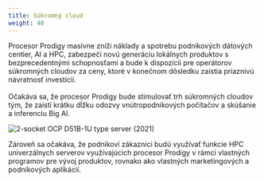 ```yaml
---
title: Súkromný cloud
weight: 40
---
```

Procesor Prodigy masívne zníži náklady a spotrebu podnikových dátových centier, AI a HPC, zabezpečí novú generáciu lokálnych produktov s bezprecedentnými schopnosťami a bude k dispozícii pre operátorov súkromných cloudov za ceny, ktoré v konečnom dôsledku zaistia priaznivú návratnosť investícií.\
\
Očakáva sa, že procesor Prodigy bude stimulovať trh súkromných cloudov tým, že zaistí krátku dĺžku odozvy vnútropodnikových počítačov a skúšanie a inferenciu Big AI.

![2-socket OCP D51B-1U type server (2021)](https://www.tachyum.com/assets/img/2-socket.jpg "2-socket OCP D51B-1U type server (2021)")

Zároveň sa očakáva, že podnikoví zákazníci budú využívať funkcie HPC univerzálnych serverov využívajúcich procesor Prodigy v rámci vlastných programov pre vývoj produktov, rovnako ako vlastných marketingových a podnikových aplikácií.